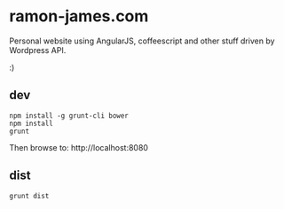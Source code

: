 # ramon-james.com

Personal website using AngularJS, coffeescript and other stuff driven by Wordpress API.

:)

## dev

```
npm install -g grunt-cli bower
npm install
grunt

```

Then browse to: http://localhost:8080

## dist

```
grunt dist

```
